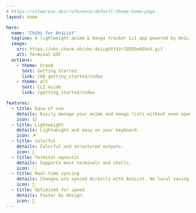 ```yaml
---
# https://vitepress.dev/reference/default-theme-home-page
layout: home

hero:
  name: "Chibi for AniList"
  tagline: A lightweight anime & manga tracker CLI app powered by AniList.
  image: 
    src: https://vhs.charm.sh/vhs-4o1iqUYYSVr7QIO5m9Q5nX.gif
    alt: Terminal GIF
  actions:
    - theme: brand
      text: Getting Started
      link: /00_getting_started/index
    - theme: alt
      text: CLI Guide
      link: /getting_started/index

features:
  - title: Ease of use
    details: Easily manage your anime and manga lists without even opening your browser.
    icon: 😊
  - title: Lightweight
    details: Lightweight and easy on your keyboard.
    icon: 🪶
  - title: Colorful
    details: Colorful and structured outputs.
    icon: 🌈
  - title: Terminal-agnostic
    details: Supports most terminals and shells.
    icon: 🗔
  - title: Real-time syncing
    details: Changes are synced directly with AniList. No local saving BS.
    icon: 🔄
  - title: Optimized for speed
    details: Faster by design.
    icon: 🚀
---
```


